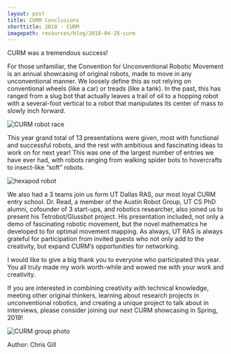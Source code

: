 ```yaml
---
layout: post
title: CURM Conclusions
shorttitle: 2018 - CURM
imagepath: resources/blog/2018-04-28-curm
---
```


CURM was a tremendous success!

For those unfamiliar, the Convention for Unconventional Robotic Movement is an annual showcasing of original robots, made to move in any unconventional manner. We loosely define this as not relying on conventional wheels (like a car) or treads (like a tank). In the past, this has ranged from a slug bot that actually leaves a trail of oil to a hopping robot with a several-foot vertical to a robot that manipulates its center of mass to slowly inch forward.

<img alt="CURM robot race" src="{{ site.baseurl }}/{{ page.imagepath }}/1.png" style="max-width:80%">

This year grand total of 13 presentations were given, most with functional and successful robots, and the rest with ambitious and fascinating ideas to work on for next year!  This was one of the largest number of entries we have ever had, with robots ranging from walking spider bots to hovercrafts to insect-like “soft” robots.

<img alt="hexapod robot" src="{{ site.baseurl }}/{{ page.imagepath }}/2.png" style="max-width:80%">

We also had a 3 teams join us form UT Dallas RAS, our most loyal CURM entry school. Dr. Read, a member of the Austin Robot Group, UT CS PhD alumni, cofounder of 3 start-ups, and robotics researcher, also joined us to present his Tetrobot/Glussbot project. His presentation included, not only a demo of fascinating robotic movement, but the novel mathematics he developed to for optimal movement mapping. As always, UT RAS is always grateful for participation from invited guests who not only add to the creativity, but expand CURM’s opportunities for networking.

I would like to give a big thank you to everyone who participated this year. You all truly made my work worth-while and wowed me with your work and creativity.

If you are interested in combining creativity with technical knowledge, meeting other original thinkers, learning about research projects in unconventional robotics, and creating a unique project to talk about in interviews, please consider joining our next CURM showcasing in Spring, 2019!

<img alt="CURM group photo" src="{{ site.baseurl }}/{{ page.imagepath }}/3.png" style="max-width:80%">

Author: Chris Gill